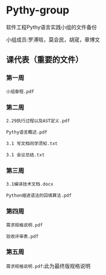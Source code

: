 # Pythy-group

软件工程Pythy语言实践小组的文件备份

小组成员:罗溥晗，莫会民，胡宬，章博文


## 课代表（重要的文件）

### 第一周
`小组章程.pdf`

### 第二周
`2.29执行过程以及AST定义.pdf`

`Pythy语言概述.pdf`

`3.1 写文档同学须知.txt`

`3.1 会议总结.txt`

### 第三周
`3.1编译技术文档.docx`

`Python缩进语法的回填算法.pdf`

### 第四周
`需求规格说明.pdf`

`验收评审表.pdf`

 ### 第五周
 `需求规格说明.pdf`:此为最终版规格说明 

